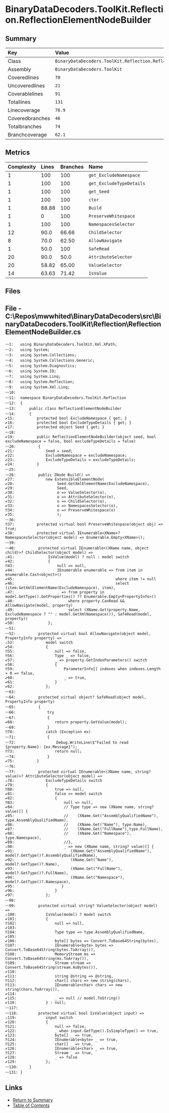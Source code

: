 ﻿# BinaryDataDecoders.ToolKit.Reflection.ReflectionElementNodeBuilder

## Summary

| Key             | Value                                                                |
| :-------------- | :------------------------------------------------------------------- |
| Class           | `BinaryDataDecoders.ToolKit.Reflection.ReflectionElementNodeBuilder` |
| Assembly        | `BinaryDataDecoders.ToolKit`                                         |
| Coveredlines    | `70`                                                                 |
| Uncoveredlines  | `21`                                                                 |
| Coverablelines  | `91`                                                                 |
| Totallines      | `131`                                                                |
| Linecoverage    | `76.9`                                                               |
| Coveredbranches | `46`                                                                 |
| Totalbranches   | `74`                                                                 |
| Branchcoverage  | `62.1`                                                               |

## Metrics

| Complexity | Lines | Branches | Name                     |
| :--------- | :---- | :------- | :----------------------- |
| 1          | 100   | 100      | `get_ExcludeNamespace`   |
| 1          | 100   | 100      | `get_ExcludeTypeDetails` |
| 1          | 100   | 100      | `get_Seed`               |
| 1          | 100   | 100      | `ctor`                   |
| 1          | 88.88 | 100      | `Build`                  |
| 1          | 0     | 100      | `PreserveWhitespace`     |
| 1          | 100   | 100      | `NamespacesSelector`     |
| 12         | 90.0  | 66.66    | `ChildSelector`          |
| 8          | 70.0  | 62.50    | `AllowNavigate`          |
| 1          | 50.0  | 100      | `SafeRead`               |
| 20         | 90.0  | 50.0     | `AttributeSelector`      |
| 20         | 58.82 | 65.00    | `ValueSelector`          |
| 14         | 63.63 | 71.42    | `IsValue`                |

## Files

## File - C:\Repos\mwwhited\BinaryDataDecoders\src\BinaryDataDecoders.ToolKit\Reflection\ReflectionElementNodeBuilder.cs

```CSharp
〰1:   using BinaryDataDecoders.ToolKit.Xml.XPath;
〰2:   using System;
〰3:   using System.Collections;
〰4:   using System.Collections.Generic;
〰5:   using System.Diagnostics;
〰6:   using System.IO;
〰7:   using System.Linq;
〰8:   using System.Reflection;
〰9:   using System.Xml.Linq;
〰10:  
〰11:  namespace BinaryDataDecoders.ToolKit.Reflection
〰12:  {
〰13:      public class ReflectionElementNodeBuilder
〰14:      {
✔15:          protected bool ExcludeNamespace { get; }
✔16:          protected bool ExcludeTypeDetails { get; }
✔17:          protected object Seed { get; }
〰18:  
✔19:          public ReflectionElementNodeBuilder(object seed, bool excludeNamespace = false, bool excludeTypeDetails = false)
〰20:          {
✔21:              Seed = seed;
✔22:              ExcludeNamespace = excludeNamespace;
✔23:              ExcludeTypeDetails = excludeTypeDetails;
✔24:          }
〰25:  
〰26:          public INode Build() =>
✔27:              new ExtensibleElementNode(
✔28:                   Seed.GetXmlElementName(ExcludeNamespace),
✔29:                   Seed,
✔30:                   o => ValueSelector(o),
✔31:                   o => AttributeSelector(o),
✔32:                   o => ChildSelector(o),
✔33:                   o => NamespacesSelector(o),
‼34:                   o => PreserveWhitespace(o)
✔35:                   );
〰36:  
‼37:          protected virtual bool PreserveWhitespace(object obj) => true;
✔38:          protected virtual IEnumerable<XName>? NamespacesSelector(object model) => Enumerable.Empty<XName>();
〰39:  
〰40:          protected virtual IEnumerable<(XName name, object child)>? ChildSelector(object model) =>
⚠41:               IsValue(model) ? null : model switch
✔42:               {
‼43:                   null => null,
✔44:                   IEnumerable enumerable => from item in enumerable.Cast<object>()
✔45:                                             where item != null
✔46:                                             select (item.GetXmlElementName(ExcludeNamespace), item),
⚠47:                   _ => from property in model.GetType().GetProperties() ?? Enumerable.Empty<PropertyInfo>()
⚠48:                        where property.CanRead && AllowNavigate(model, property)
⚠49:                        select (XName.Get(property.Name, ExcludeNamespace ? "" : model.GetXmlNamespace()), SafeRead(model, property))
✔50:               };
〰51:  
〰52:          protected virtual bool AllowNavigate(object model, PropertyInfo property) =>
⚠53:              model switch
✔54:              {
‼55:                  null => false,
‼56:                  Type _ => false,
✔57:                  _ => property.GetIndexParameters() switch
✔58:                  {
‼59:                      ParameterInfo[] indexes when indexes.Length > 0 => false,
✔60:                      _ => true,
✔61:                  }
✔62:              };
〰63:  
〰64:          protected virtual object? SafeRead(object model, PropertyInfo property)
〰65:          {
〰66:              try
〰67:              {
✔68:                  return property.GetValue(model);
〰69:              }
‼70:              catch (Exception ex)
〰71:              {
〰72:                  Debug.WriteLine($"Failed to read {property.Name}: {ex.Message}");
‼73:                  return null;
〰74:              }
✔75:          }
〰76:  
〰77:          protected virtual IEnumerable<(XName name, string? value)>? AttributeSelector(object model) =>
⚠78:              ExcludeTypeDetails switch
✔79:              {
‼80:                  true => null,
✔81:                  false => model switch
✔82:                  {
‼83:                      null => null,
✔84:                      // Type type => new (XName name, string? value)[] {
✔85:                      //    (XName.Get("AssemblyQualifiedName"), type.AssemblyQualifiedName),
✔86:                      //    (XName.Get("Name"), type.Name),
✔87:                      //    (XName.Get("FullName"),type.FullName),
✔88:                      //    (XName.Get("Namespace"), type.Namespace),
✔89:                      //},
⚠90:                      _ => new (XName name, string? value)[] {
✔91:                         (XName.Get("AssemblyQualifiedName"), model?.GetType()?.AssemblyQualifiedName),
✔92:                         (XName.Get("Name"), model?.GetType()?.Name),
✔93:                         (XName.Get("FullName"), model?.GetType()?.FullName),
✔94:                         (XName.Get("Namespace"), model?.GetType()?.Namespace),
✔95:                     }
✔96:                  }
✔97:              };
〰98:  
〰99:          protected virtual string? ValueSelector(object model) =>
⚠100:             IsValue(model) ? model switch
✔101:             {
‼102:                 null => null,
✔103: 
‼104:                 Type type => type.AssemblyQualifiedName,
✔105: 
✔106:                 byte[] bytes => Convert.ToBase64String(bytes),
‼107:                 IEnumerable<byte> bytes => Convert.ToBase64String(bytes.ToArray()),
‼108:                 MemoryStream ms => Convert.ToBase64String(ms.ToArray()),
‼109:                 Stream stream => Convert.ToBase64String(stream.AsBytes()),
✔110: 
✔111:                 string @string => @string,
‼112:                 char[] chars => new string(chars),
‼113:                 IEnumerable<char> chars => new string(chars.ToArray()),
✔114: 
✔115:                 _ => null // model.ToString()
✔116:             } : null;
〰117: 
〰118:         protected virtual bool IsValue(object input) =>
⚠119:             input switch
✔120:             {
‼121:                 null => false,
✔122:                 _ when input.GetType().IsSimpleType() => true,
✔123:                 byte[] _ => true,
‼124:                 IEnumerable<byte> _ => true,
‼125:                 char[] _ => true,
✔126:                 IEnumerable<char> _ => true,
‼127:                 Stream _ => true,
✔128:                 _ => false
✔129:             };
〰130:     }
〰131: }
```

## Links

* [Return to Summary](Summary.md)
* [Table of Contents](../TOC.md)

